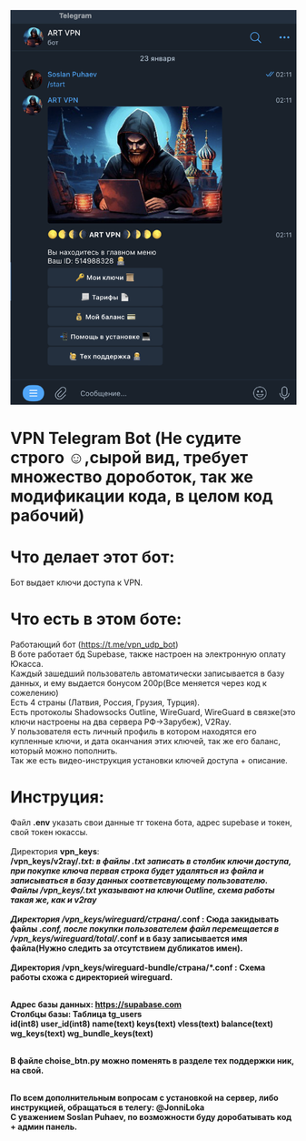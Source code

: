 ![Image alt](https://github.com/sos-puhaev/vpntgbot/blob/main/image.png)

# VPN Telegram Bot (Не судите строго ☺️,cырой вид, требует множество дороботок, так же модификации кода, в целом код рабочий)
# Что делает этот бот:

Бот выдает ключи доступа к VPN.

# Что есть в этом боте:
Работающий бот (https://t.me/vpn_udp_bot)</br>
В боте работает бд Supebase, также настроен на электронную оплату Юкасса.</br>
Каждый зашедший пользователь автоматически записывается в базу данных, и ему выдается бонусом 200р(Все меняется через код к сожелению)</br>
Есть 4 страны (Латвия, Россия, Грузия, Турция).</br>
Есть протоколы Shadowsocks Outline, WireGuard, WireGuard в связке(это ключи настроены на два сервера РФ->Зарубеж), V2Ray.</br>
У пользователя есть личный профиль в котором находятся его купленные ключи, и дата оканчания этих ключей, так же его баланс, который можно пополнить.</br>
Так же есть видео-инструкция установки ключей доступа + описание.</br>

# Инструция:</br>
Файл <b>.env</b> указать свои данные тг токена бота, адрес supebase и токен, свой токен юкассы.</br></br>
Директория <b>vpn_keys</b>:</br>
  <b>/vpn_keys/v2ray/*.txt:<b> в файлы *.txt записать в столбик ключи доступа, при покупке ключа первая строка будет удаляться из файла и записываться в базу данных соответсвующему пользователю.</br>
  <b>Файлы /vpn_keys/*.txt указывают на ключи Outline, схема работы такая же, как и v2ray</br></br>
Директория /vpn_keys/wireguard/страна/*.conf : Сюда закидывать файлы *.conf, после покупки пользователем файл перемещается в /vpn_keys/wireguard/total/*.conf и в базу записывается <b>имя файла</b>(Нужно следить за отсутствием дубликатов имен).</br></br>
Директория /vpn_keys/wireguard-bundle/страна/*.conf : Схема работы схожа с директорией wireguard.</br></br>

Адрес базы данных: https://supabase.com</br>
Столбцы базы: Таблица <b>tg_users</b></br>
              id(int8)  user_id(int8) name(text) keys(text) vless(text) balance(text) wg_keys(text) wg_bundle_keys(text)</br></br>

В файле choise_btn.py можно поменять в разделе тех поддержки ник, на свой.</br></br>

По всем дополнительным вопросам с установкой на сервер, либо инструкцией, обращаться в телегу: @JonniLoka</br>
С уважением Soslan Puhaev, по возможности буду доробатывать код + админ панель.
